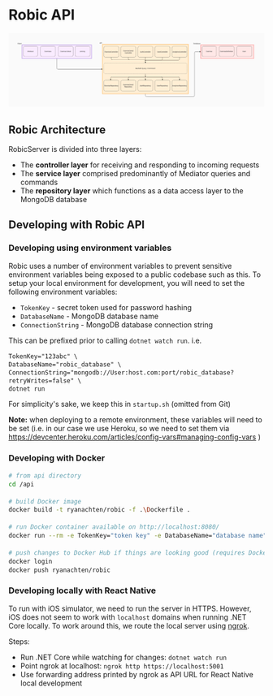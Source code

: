 # Robic API

![Robic Architecture](../docs/images/Robic_Architecture.png "Robic Architecture")

## Robic Architecture

RobicServer is divided into three layers:

- The **controller layer** for receiving and responding to incoming requests
- The **service layer** comprised predominantly of Mediator queries and commands
- The **repository layer** which functions as a data access layer to the MongoDB database

## Developing with Robic API

### Developing using environment variables

Robic uses a number of environment variables to prevent sensitive environment variables being exposed to a public codebase such as this. To setup your local environment for development, you will need to set the following environment variables:

- `TokenKey` - secret token used for password hashing
- `DatabaseName` - MongoDB database name
- `ConnectionString` - MongoDB database connection string

This can be prefixed prior to calling `dotnet watch run`.
i.e.

```
TokenKey="123abc" \
DatabaseName="robic_database" \
ConnectionString="mongodb://User:host.com:port/robic_database?retryWrites=false" \
dotnet run
```

For simplicity's sake, we keep this in `startup.sh` (omitted from Git)

**Note:** when deploying to a remote environment, these variables will need to be set (i.e. in our case we use Heroku, so we need to set them via https://devcenter.heroku.com/articles/config-vars#managing-config-vars )

### Developing with Docker
```bash
# from api directory
cd /api

# build Docker image
docker build -t ryanachten/robic -f .\Dockerfile .

# run Docker container available on http://localhost:8080/
docker run --rm -e TokenKey="token key" -e DatabaseName="database name" -e ConnectionString="MongoDB connection string" -p 8080:80 ryanachten/robic

# push changes to Docker Hub if things are looking good (requires Docker Hub login)
docker login
docker push ryanachten/robic

```

### Developing locally with React Native

To run with iOS simulator, we need to run the server in HTTPS. However, iOS does not seem to work with `localhost` domains when running .NET Core locally. To work around this, we route the local server using [ngrok](https://ngrok.com/).

Steps:

- Run .NET Core while watching for changes: `dotnet watch run`
- Point ngrok at localhost: `ngrok http https://localhost:5001`
- Use forwarding address printed by ngrok as API URL for React Native local development
